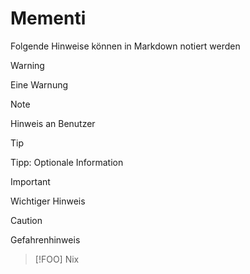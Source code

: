 # Mementi

Folgende Hinweise können in Markdown notiert werden 
 
> [!WARNING] 
> Eine Warnung

> [!NOTE]  
> Hinweis an Benutzer

> [!TIP]
> Tipp: Optionale Information

> [!IMPORTANT]  
> Wichtiger Hinweis

> [!CAUTION]
> Gefahrenhinweis

> [!FOO]
> Nix